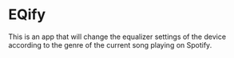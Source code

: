 # EQify
This is an app that will change the equalizer settings of the device according to the genre of the current song playing on Spotify. 
